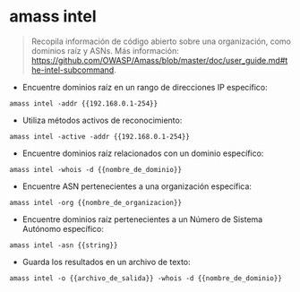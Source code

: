# amass intel

> Recopila información de código abierto sobre una organización, como dominios raíz y ASNs.
> Más información: <https://github.com/OWASP/Amass/blob/master/doc/user_guide.md#the-intel-subcommand>.

- Encuentre dominios raíz en un rango de direcciones IP específico:

`amass intel -addr {{192.168.0.1-254}}`

- Utiliza métodos activos de reconocimiento:

`amass intel -active -addr {{192.168.0.1-254}}`

- Encuentre dominios raíz relacionados con un dominio específico:

`amass intel -whois -d {{nombre_de_dominio}}`

- Encuentre ASN pertenecientes a una organización específica:

`amass intel -org {{nombre_de_organizacion}}`

- Encuentre dominios raíz pertenecientes a un Número de Sistema Autónomo específico:

`amass intel -asn {{string}}`

- Guarda los resultados en un archivo de texto:

`amass intel -o {{archivo_de_salida}} -whois -d {{nombre_de_dominio}}`
